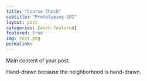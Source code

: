 ```yaml
---
title: "Course Check"
subtitle: "Prototyping 101"
layout: post
categories: [work-featured]
featured: true
img: test.png
permalink: 
---
```


Main content of your post.

Hand-drawn because the neighborhood is hand-drawn.
